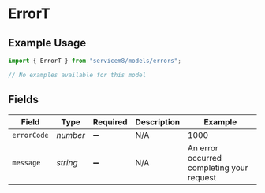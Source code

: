 # ErrorT

## Example Usage

```typescript
import { ErrorT } from "servicem8/models/errors";

// No examples available for this model
```

## Fields

| Field                                     | Type                                      | Required                                  | Description                               | Example                                   |
| ----------------------------------------- | ----------------------------------------- | ----------------------------------------- | ----------------------------------------- | ----------------------------------------- |
| `errorCode`                               | *number*                                  | :heavy_minus_sign:                        | N/A                                       | 1000                                      |
| `message`                                 | *string*                                  | :heavy_minus_sign:                        | N/A                                       | An error occurred completing your request |